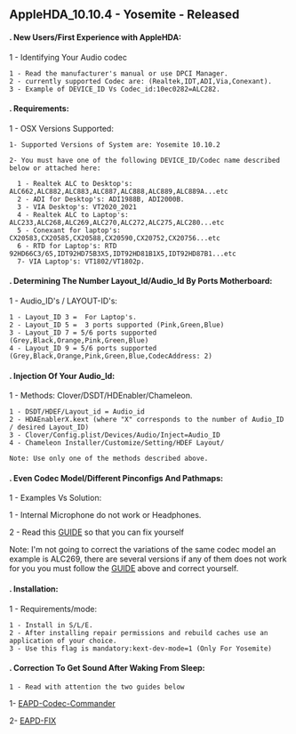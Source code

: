 ## AppleHDA_10.10.4 - Yosemite - Released 




#### . New Users/First Experience with AppleHDA: 
 
1 - Identifying Your Audio codec
   
    1 - Read the manufacturer's manual or use DPCI Manager.
    2 - currently supported Codec are: (Realtek,IDT,ADI,Via,Conexant).
    3 - Example of DEVICE_ID Vs Codec_id:10ec0282=ALC282.
 
#### . Requirements:
 
  1 - OSX Versions Supported:
 
    1- Supported Versions of System are: Yosemite 10.10.2
                               
    2- You must have one of the following DEVICE_ID/Codec name described below or attached here:
 
      1 - Realtek ALC to Desktop's: ALC662,ALC882,ALC883,ALC887,ALC888,ALC889,ALC889A...etc
      2 - ADI for Desktop's: ADI1988B, ADI2000B.
      3 - VIA Desktop's: VT2020_2021
      4 - Realtek ALC to Laptop's: ALC233,ALC268,ALC269,ALC270,ALC272,ALC275,ALC280...etc
      5 - Conexant for laptop's: CX20583,CX20585,CX20588,CX20590,CX20752,CX20756...etc
      6 - RTD for Laptop's: RTD 92HD66C3/65,IDT92HD75B3X5,IDT92HD81B1X5,IDT92HD87B1...etc
      7- VIA Laptop's: VT1802/VT1802p.
 
#### . Determining The Number Layout_Id/Audio_Id By Ports Motherboard:
 
  1 - Audio_ID's / LAYOUT-ID's:
    
    1 - Layout_ID 3 =  For Laptop's.
    2 - Layout_ID 5 =  3 ports supported (Pink,Green,Blue)
    3 - Layout_ID 7 = 5/6 ports supported (Grey,Black,Orange,Pink,Green,Blue)
    4 - Layout_ID 9 = 5/6 ports supported (Grey,Black,Orange,Pink,Green,Blue,CodecAddress: 2)
 
#### . Injection Of Your Audio_Id:
 
  1 - Methods: Clover/DSDT/HDEnabler/Chameleon.
 
    1 - DSDT/HDEF/Layout_id = Audio_id
    2 - HDAEnablerX.kext (where "X" corresponds to the number of Audio_ID / desired Layout_ID)
    3 - Clover/Config.plist/Devices/Audio/Inject=Audio_ID
    4 - Chameleon Installer/Customize/Setting/HDEF Layout/
                               
    Note: Use only one of the methods described above.
 
#### . Even Codec Model/Different Pinconfigs And Pathmaps:
 
  1 - Examples Vs Solution:
 
  1 - Internal Microphone do not work or Headphones.
  
  2 - Read this [GUIDE](http://www.insanelymac.com/forum/topic/295001-guide-to-patch-applehda-for-your-codec/) so that you can fix yourself
                                   
  Note: I'm not going to correct the variations of the same codec model
  an example is ALC269, there are several versions if any of them does
  not work for you you must follow the [GUIDE](http://www.insanelymac.com/forum/topic/295001-guide-to-patch-applehda-for-your-codec/) above and correct yourself.
 
#### . Installation:
 
   1 - Requirements/mode:
 
    1 - Install in S/L/E.
    2 - After installing repair permissions and rebuild caches use an application of your choice.
    3 - Use this flag is mandatory:kext-dev-mode=1 (Only For Yosemite)
 

#### . Correction To Get Sound After Waking From Sleep:
   
    1 - Read with attention the two guides below 
                
  1- [EAPD-Codec-Commander](https://github.com/Dolnor/EAPD-Codec-Commander) 
   
  2- [EAPD-FIX](http://forum.osxlatitude.com/index.php?/topic/3084-eapdjack-sense-fix-no-audiojack-sense-issue-after-sleep/)
